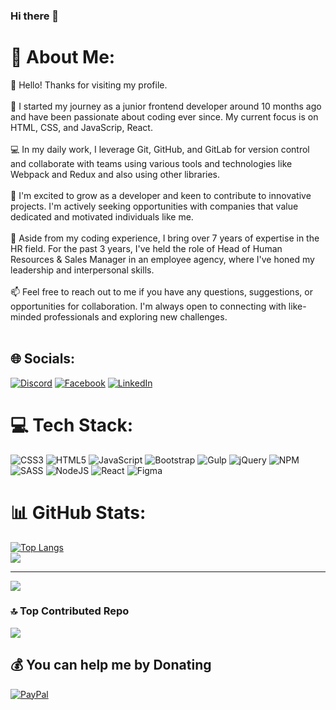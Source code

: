 ### Hi there 👋

# 💫 About Me:
👋 Hello! Thanks for visiting my profile. <br><br>🌱 I started my journey as a junior frontend developer around 10 months ago and have been passionate about coding ever since. My current focus is on HTML, CSS, and JavaScrip, React.<br><br>💻 In my daily work, I leverage Git, GitHub, and GitLab for version control and collaborate with teams using various tools and technologies like Webpack and Redux and also using other libraries.<br><br>🚀 I'm excited to grow as a developer and keen to contribute to innovative projects. I'm actively seeking opportunities with companies that value dedicated and motivated individuals like me.<br><br>🎯 Aside from my coding experience, I bring over 7 years of expertise in the HR field. For the past 3 years, I've held the role of Head of Human Resources & Sales Manager in an employee agency, where I've honed my leadership and interpersonal skills.<br><br>📫 Feel free to reach out to me if you have any questions, suggestions, or opportunities for collaboration. I'm always open to connecting with like-minded professionals and exploring new challenges.<br><br>


## 🌐 Socials:
[![Discord](https://img.shields.io/badge/Discord-%237289DA.svg?logo=discord&logoColor=white)](https://discord.gg/7VRbwmRGYH) [![Facebook](https://img.shields.io/badge/Facebook-%231877F2.svg?logo=Facebook&logoColor=white)](https://facebook.com/stepadumenko) [![LinkedIn](https://img.shields.io/badge/LinkedIn-%230077B5.svg?logo=linkedin&logoColor=white)](https://linkedin.com/in/stepan-dumenko-78824113a) 

# 💻 Tech Stack:
![CSS3](https://img.shields.io/badge/css3-%231572B6.svg?style=for-the-badge&logo=css3&logoColor=white) ![HTML5](https://img.shields.io/badge/html5-%23E34F26.svg?style=for-the-badge&logo=html5&logoColor=white) ![JavaScript](https://img.shields.io/badge/javascript-%23323330.svg?style=for-the-badge&logo=javascript&logoColor=%23F7DF1E) ![Bootstrap](https://img.shields.io/badge/bootstrap-%23563D7C.svg?style=for-the-badge&logo=bootstrap&logoColor=white) ![Gulp](https://img.shields.io/badge/GULP-%23CF4647.svg?style=for-the-badge&logo=gulp&logoColor=white) ![jQuery](https://img.shields.io/badge/jquery-%230769AD.svg?style=for-the-badge&logo=jquery&logoColor=white) ![NPM](https://img.shields.io/badge/NPM-%23000000.svg?style=for-the-badge&logo=npm&logoColor=white) ![SASS](https://img.shields.io/badge/SASS-hotpink.svg?style=for-the-badge&logo=SASS&logoColor=white) ![NodeJS](https://img.shields.io/badge/node.js-6DA55F?style=for-the-badge&logo=node.js&logoColor=white) ![React](https://img.shields.io/badge/react-%2320232a.svg?style=for-the-badge&logo=react&logoColor=%2361DAFB) 	![Figma](https://img.shields.io/badge/figma-%23F24E1E.svg?style=for-the-badge&logo=figma&logoColor=white)
# 📊 GitHub Stats:

[![Top Langs](https://github-readme-stats.vercel.app/api/top-langs/?username=SteeveTrader&theme=react&hide_border=false&include_all_commits=false&count_private=false)](https://github.com/anuraghazra/github-readme-stats)<br/>
![](https://github-readme-streak-stats.herokuapp.com/?user=SteeveTrader&theme=react&hide_border=false)<br/>

---
[![](https://visitcount.itsvg.in/api?id=SteeveTrader&icon=3&color=1)](https://visitcount.itsvg.in)

### 🔝 Top Contributed Repo
![](https://github-contributor-stats.vercel.app/api?username=SteeveTrader&limit=5&theme=dark&combine_all_yearly_contributions=true)


  ## 💰 You can help me by Donating
  [![PayPal](https://img.shields.io/badge/PayPal-00457C?style=for-the-badge&logo=paypal&logoColor=white)](https://paypal.me/StepanDumenko) 
